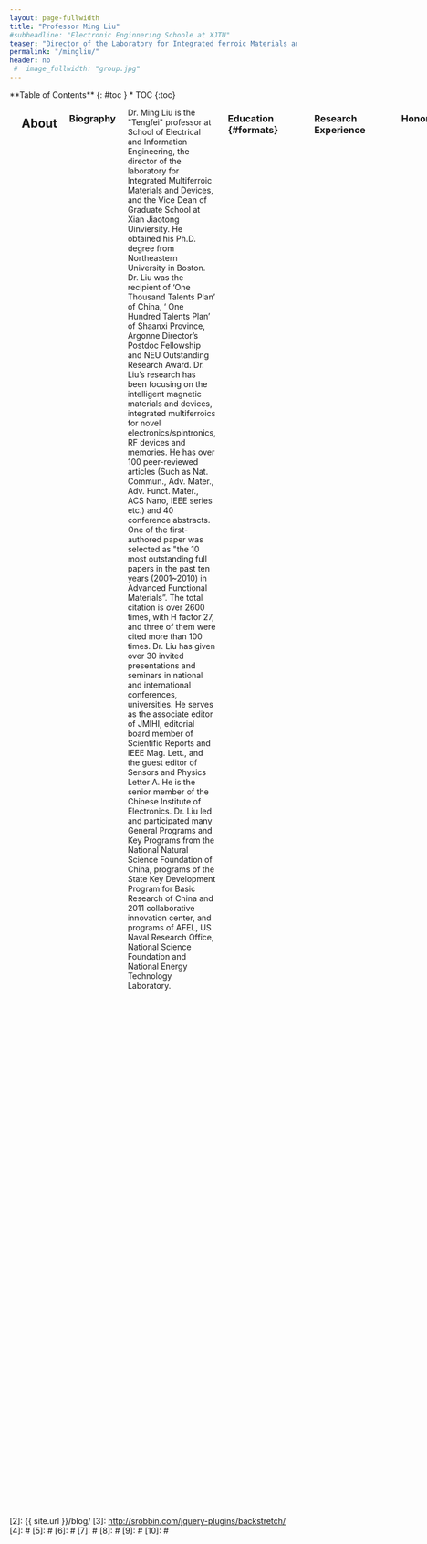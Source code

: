 ```yaml
---
layout: page-fullwidth
title: "Professor Ming Liu"
#subheadline: "Electronic Enginnering Schoole at XJTU"
teaser: "Director of the Laboratory for Integrated ferroic Materials and Devices"
permalink: "/mingliu/"
header: no
 #  image_fullwidth: "group.jpg"
---
```

<div class="row">
<div class="medium-4 medium-push-8 columns" markdown="1">
<div class="panel radius" markdown="1">
**Table of Contents**
{: #toc }
*  TOC
{:toc}
</div>
</div><!-- /.medium-4.columns -->



<div class="medium-8 medium-pull-4 columns" markdown="1">
<img src="{{ site.urlimg }}liupho.jpg" alt="">

## About

### Biography
<p>  Dr. Ming Liu is the "Tengfei" professor at School of Electrical and Information Engineering, the director of the laboratory for Integrated Multiferroic Materials and Devices, and the Vice Dean of Graduate School at Xian Jiaotong Uinviersity. He obtained his Ph.D. degree from Northeastern University in Boston. <!--Prior to joining XJTU, he was a research scientist at AFRL and Argonne Scholar at Argonne National Laboratory. -->Dr. Liu was the recipient of ‘One Thousand Talents Plan’ of China, ‘ One Hundred Talents Plan’ of Shaanxi Province, Argonne Director’s Postdoc Fellowship and NEU Outstanding Research Award. Dr. Liu’s research has been focusing on the intelligent magnetic materials and devices, integrated multiferroics for novel electronics/spintronics, RF devices and memories. He has over 100 peer-reviewed articles (Such as Nat. Commun., Adv. Mater., Adv. Funct. Mater., ACS Nano, IEEE series etc.) and 40 conference abstracts. One of the first-authored paper was selected as "the 10 most outstanding full papers in the past ten years (2001~2010) in Advanced Functional Materials”. The total citation is over 2600 times, with H factor 27, and three of them were cited more than 100 times. Dr. Liu has given over 30 invited presentations and seminars in national and international conferences, universities. He serves as the associate editor of JMIHI, editorial board member of Scientific Reports and IEEE Mag. Lett., and the guest editor of Sensors and Physics Letter A. He is the senior member of the Chinese Institute of Electronics. Dr. Liu led and participated many General Programs and Key Programs from the National Natural Science Foundation of China, programs of the State Key Development Program for Basic Research of China and 2011 collaborative innovation center, and programs of AFEL, US Naval Research Office, National Science Foundation and National Energy Technology Laboratory.</p>

### Education   {#formats}
<hr>
<table style="border:none;background:none;">
<tr>
    <th>Ph.D.</th>
    <th>Electrical Engineering</th>
    <th>Northeastern University</th>
    <th>2010.05</th>
</tr>
<tr style="border:none;background:none;">
    <th>M.Sc</th>
    <th>State Key Laboratory of Molecular Reaction Dynamics</th>
    <th>Dalian Institute of Chemical Physics, CAS</th>
    <th>2004.07</th>
</tr>
<tr style="border:none;background:none;">
    <th>B.A.</th>
    <th>Mathematical Physics</th>
    <th>Inner Mongoliar University</th>
    <th>1999.07</th>
</tr>
</table >

### Research Experience
<hr>
<table style="border:none;background:none;">
<tr>
    <th>Professor and Doctoral Supervisor</th>
    <th>the laboratory for Integrated Multiferroic Materials and Devices</th>
    <th>Xi'an Jiaotong University</th>
    <th>China</th>
    <th>2013 to Present</th>
</tr>
<!-- AFRL <tr style="border:none;background:none;">
    <th>Research Scientist</th>
    <th>Materials Manufactory Division</th>
    <th>AFRL</th>
    <th>U.S.A</th>
     <th>2012 to 2013</th>
</tr>-->
<tr style="border:none;background:none;">
    <th>Argonne Scholar</th>
    <th>Center for Nanoscale Materials</th>
    <th>Argonne National Laboratory (ANL)</th>
    <th>U.S.A</th>
     <th>2010 to 2012</th>
</tr>
</table >

### Honors
<hr>
<ol>
<li>2016,  ‘Hundred-Talent’ Program (Shaanxi)</li>
<li>2015,  ‘Young top-notch talent’ (A Class, Xi'an Jiaotong University)</li>
<li>2014,  ‘Tengfei’ Distinguished Professor (Xi'an Jiaotong University)</li>
<li>2013,  ‘Thousand Talent’ Program (the Organization Department of the Central Committee of the CPC)</li>
<li>2011,  Director’s Postdoctoral Fellowship of Argonne National Laboratory ( Less than %5 chance in 2011)</li>
<li>2010,  One of ten most outstanding papers in the past 10 years published in Adv. Funct. Mater</li>
</ol>

### Positions
<hr>
<ul>
<li>Vice Dean of Graduate School at Xi'an Jiaotong University</li>
<li>Xi'an CPPCC member</li>
<li>Youth Committee of the Federation of Returned Overseas Chinese</li>
<li>Editorial board member of Scientific Reports</li>
<li>Editorial board member of JMIHI</li>
<li>Guest Editor of Sensors</li>
<li>Guest Editor of Physics Letter A</li>
<li>Senior Member of the Chinese Institute of Electronics</li>
</ul>



## Research Interests
Dr. Liu’s research has been focusing on <strong>the intelligent magnetic materials and devices</strong>, <strong>integrated multiferroics for novel electronics/spintronics</strong>, <strong>RF devices and memories</strong>. 


## Selected Publications
<hr>
<ol style="font-family: Helvetica Neue,Helvetica,Arial,sans-serif;font-size: 14px;">
<li>B. Peng, Z. Zhou#, T. Nan#, G. Dong, M. Feng, Q. Yang, X. Wang, S. Zhao, D. Xian, Z-D Jiang, W. Ren, Z-G Ye,N. X. Sun, and M. Liu*, “Deterministic Switching of Perpendicular Magnetic Anisotropy by Voltage Control of Spin Reorientation Transition in (Co/Pt)3/Pb(Mg1/3Nb2/3)O3–PbTiO3 Multiferroic Heterostructures” ACS Nano, 10.1021/acsnano.7b01547 (2017)<a style="color:#ad0909"  href="/press/Deterministic-Switching-of-Perpendicular-Magnetic-Anisotropy-by-Voltage-Control-of-Spin-Reorientation-Transition-in-Multiferroic-Heterostructures//" ><strong>more&nbsp;></strong></a></li>
<li>S. Zhao, Z Zhou*, B. Peng, M. Zhu, M. Feng, Q. Yang, Y. Yan, W. Ren, Z-G Ye, Y. Liu, M. Liu*, “Quantitative Determination on Ionic Liquid Gating Control of Interfacial Magnetism” Advanced Materials DOI: 10.1002/adma.201606478 (2017 elected as the cover article)
<a style="color:#ad0909" href="/press/Quantitative-Determination-on-Ionic-Liquid-Gating-Control-of-Interfacial-Magnetism/" ><strong>more&nbsp;></strong></a>
</li>

<li>M. Zhu, Z. Zhou*, W. Ren*, B. Peng, S. Zhao, Y. Zhang, G. Niu, Z-G Ye, Y. Liu, M. Liu*,“Modulation of spin dynamics via voltage control of spin-lattice coupling in multiferroics” Advanced Functional Materials DOI: 10.1002/adfm.201605598 (2017 elected as the cover article)
<a style="color:#ad0909" href="/press/Modulation-of-spin-dynamics-via-voltage-control-of-spin-lattice-coupling-in-multiferroics/" ><strong>more&nbsp;></strong></a>
</li>
<li>M. Liu*, T. Nan, J.-M. Hu, S. Zhao, Z. Zhou*, C.-Y. Wang, Z.-D. Jiang, W. Ren, Z.-G. Ye, L.-Q. Chen, N. X. Sun*,“Electrically controlled non-volatile switching of magnetism in multiferroic heterostructures via engineered ferroelastic domain states”  NPG Asia Materials, 8, e316 (2016)<a style="color:#ad0909" href="http://www.nature.com/am/journal/v8/n9/full/am2016139a.html"><strong>more&nbsp;></strong></a></li>
<li>Z. Zhou, T. Morgan, Y Gao, Y Gao, D. Qiu, K. Ashraf, T. Nan, X. Yang, S. R. Bowden, D. T. Pierce, M. D. Stiles, J. Unguris, M. Liu, B. M. Howe, G. J. Brown, S. Salahuddin, R. Ramesh, N. Sun, “Probing electric field control of magnetism using ferromagnetic resonance” Nature Communications, 6, 6082 (2015)<a style="color:#ad0909" href="https://www.nature.com/articles/ncomms7082"><strong>more&nbsp;></strong></a></li>

<li>X. Yang, Z. Zhou, T. Nan, Y. Gao, G. M. Yang, M. Liu*, N. X. Sun,“Recent Advances in Multiferroic Oxide Heterostructures and Devices”  Journal of Materials Chemistry C, 4，234-243 ( 2016, invited review)<a style="color:#ad0909" href="http://pubs.rsc.org/en/content/articlelanding/2016/tc/c5tc03008k#!divAbstract"><strong>more&nbsp;></strong></a></li>
<li>M. Liu*, Z. Zhou#, T. X. Nan, B. M. Howe, G. J. Brown, N. X. Sun,“Voltage Tuning of Ferromagnetic Resonance with Bistable Magnetization Switching in Energy-Efficient Magnetoelectric Composites”  Advanced Materials, 25 (10), 1435 (2013)<a style="color:#ad0909" href="http://onlinelibrary.wiley.com/doi/10.1002/adma.201203792/full"><strong>more&nbsp;></strong></a> </li>
<li>M. Liu*, B. M. Howe, L. Grazulis, K. Mahalingam, T. X. Nan, N. X. Sun, G. J. Brown,“Voltage-impulse-induced non-volatile ferroelastic switching of ferromagnetic resonance for reconfigurable magnetoelectric microwave devices”  Advanced Materials, 25 (35), 4886 (2013)<a style="color:#ad0909" href="http://onlinelibrary.wiley.com/doi/10.1002/adma.201301989/full"><strong>more&nbsp;></strong></a></li>
<li>M. Liu*, J. lou, S. D. Li, N. X. Sun*, “E-field control of exchange coupling and deterministic magnetization switching in AFM/FM/FE multiferroic heterostructures” Advanced Functional Materials, 21, 2593 (2011)<a style="color:#ad0909" href="http://onlinelibrary.wiley.com/doi/10.1002/adfm.201002485/full"><strong>more&nbsp;></strong></a></li>
<li>M. Liu, O. Obi, J. Lou, Y. Chen, Z. Cai, S. Stoute, M. Espanol, M. Lew, X. Situ, K. S. Ziemer, V.G. Harris, N. X. Sun*, “Giant Electric Field Tuning of Magnetic Properties in Multiferroic Ferrite/Ferroelectric Heterostructures” Advanced Functional Materials 19, 1826 (2009) (Advanced Functional Materials Ten years 10 excellent paper award)<a style="color:#ad0909" href="http://onlinelibrary.wiley.com/doi/10.1002/adfm.200801907/full"><strong>more&nbsp;></strong></a></li>
<li>J. Lou, M. Liu, D. Reed, Y. Ren, N. X. Sun, “Giant Electric Field Tuning of Magnetism in Novel Multiferroic FeGaB/Lead Zinc Niobate–Lead Titanate (PZN-PT) Heterostructures”,Advanced Materials, 21, 4711 (2009)<a style="color:#ad0909" href="http://onlinelibrary.wiley.com/doi/10.1002/adma.200901131/full"><strong>more&nbsp;></strong></a></li>

</ol>

## Invited Talks
<hr>
<ol>
<li>2017.11.26-2017.12.1,<strong><em>2017 MRS Fall Meeting</em></strong>, Materials Research Society,   Boston, U.S.A.</li>
<li>2016.6.19-2016.6.23, <strong><em>9th International symposium on metal multilayer film</em></strong>, Uppsala University, Sweden.</li>
<li>2016.8.28-2016.9.5, <strong><em>2016 Sino-German Cooperation Forum</em></strong>,  University Potsdam, Germany.</li>
<li>2015.12.15-2015.12.20, <strong><em>Pacifichem 2015</em></strong>, American Chemical Society (ACS), Hawaii, U.S.A.</li>
<li>2015.11.29-2015.12.04,<strong><em>2015 MRS Fall Meeting</em></strong>, Materials Research Society,    Boston, U.S.A</li>
<li>2015.07.04-2015.07.06,<strong><em>International workshop on thin-films for electronics</em></strong>, electro-optics, energy and sensors, Suzhou University,  Suzhou,China.</li>
<li>2015.5.24-2015.5.27,<strong><em>ISAF-ISIF-PFM 2015</em></strong>, IEEE UFFC branch,   Singapore</li>
<li>2014.10.26-2014.10.30,<strong><em>AMF-AMEC-2014</em></strong>, Shanghai Institute of Ceramics, CAS,   Shanghai,China.</li>
<li>2014.10.28-2014.11.2, <strong><em>ICAUMS 2014</em></strong>, Asian Union of Magnetics Societies, Haikou, China.</li>
<li>2013.7,<strong><em>International Symposium on Integrated Ferroelectrics (ISIF) 2013</em></strong>,   Texas, U.S.A . </li>	

</ol>

## Contact 
<hr>
<dl>
<dt><h3>Ming Liu</h3></dt>
<dd>
<p>School of Electronic and Information Engineering </p>
<p>Xi'an Jiaotong University </p>
<p>28 W. Xianning Rd.</p>
<p>Xi'an, Shannxi 710049, China </p>
<p>Tel: (+86)-29-82669012</p>
<p>Email: mingliu@xjtu.edu.cn </p>
<p>http://gr.xjtu.edu.cn/web/mingliu </p>
<p>http://www.researcherid.com/rid/B-4143-2009</p>
</dd>
</dl>


</div><!-- /.medium-8.columns -->
</div><!-- /.row -->

 [1]: http://kramdown.gettalong.org/converter/html.html#toc
 [2]: {{ site.url }}/blog/
 [3]: http://srobbin.com/jquery-plugins/backstretch/
 [4]: #
 [5]: #
 [6]: #
 [7]: #
 [8]: #
 [9]: #
 [10]: #
